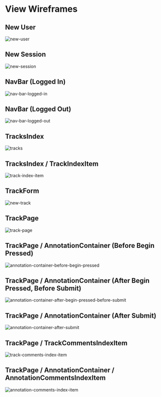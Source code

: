 # View Wireframes

## New User
![new-user]

## New Session
![new-session]

## NavBar (Logged In)
![nav-bar-logged-in]

## NavBar (Logged Out)
![nav-bar-logged-out]

## TracksIndex
![tracks]

## TracksIndex / TrackIndexItem
![track-index-item]

## TrackForm
![new-track]

## TrackPage
![track-page]

## TrackPage / AnnotationContainer (Before Begin Pressed)
![annotation-container-before-begin-pressed]

## TrackPage / AnnotationContainer (After Begin Pressed, Before Submit)
![annotation-container-after-begin-pressed-before-submit]

## TrackPage / AnnotationContainer (After Submit)
![annotation-container-after-submit]

## TrackPage / TrackCommentsIndexItem
![track-comments-index-item]

## TrackPage / AnnotationContainer / AnnotationCommentsIndexItem
![annotation-comments-index-item]

[new-user]: ./wireframes/signup_form.png
[new-session]: ./wireframes/login_form.png
[tracks]: ./wireframes/tracks_index.png
[new-track]: ./wireframes/track_form.png
[track-index-item]: ./wireframes/track_index_item.png
[nav-bar-logged-in]: ./wireframes/navbar_logged_in.png
[nav-bar-logged-out]: ./wireframes/navbar_logged_out.png
[track-page]: ./wireframes/track_page.png
[annotation-container-before-begin-pressed]: ./wireframes/annotation_container_before_begin_pressed.png
[annotation-container-after-begin-pressed-before-submit]: ./wireframes/annotation_container_after_begin_pressed_before_submit.png
[annotation-container-after-submit]: ./wireframes/annotation_container_after_submit.png
[track-comments-index-item]: ./wireframes/track_comments_index_item.png
[annotation-comments-index-item]: ./wireframes/annotation_comments_index_item.png
